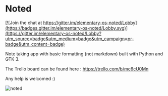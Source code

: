 # Noted

[![Join the chat at https://gitter.im/elementary-os-noted/Lobby](https://badges.gitter.im/elementary-os-noted/Lobby.svg)](https://gitter.im/elementary-os-noted/Lobby?utm_source=badge&utm_medium=badge&utm_campaign=pr-badge&utm_content=badge)

Note taking app with basic formatting (not markdown) built with Python and GTK 3.

The Trello board can be found here : https://trello.com/b/mc6cU0Mn

Any help is welcomed :)

![noted](https://user-images.githubusercontent.com/7538637/29683863-8d766598-8918-11e7-8cbf-bc9e47198ca5.png)
